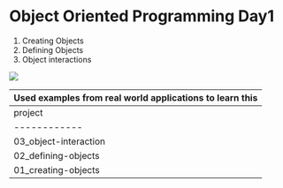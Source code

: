# Object Oriented Programming Day1

1. Creating Objects
2. Defining Objects
3. Object interactions

![](https://i.ytimg.com/vi/yrIbbKuSqK8/maxresdefault.jpg)

| Used examples from real world applications to learn this |
| ----------------------- |
| project | application |
| ------------ | ------------- |
| 03_object-interaction | Spotify |
| 02_defining-objects | Amazon |
| 01_creating-objects | Twitter |